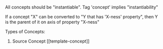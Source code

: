 All concepts should be "instantiable". Tag 'concept' implies "instantiability"

If a concept "X" can be converted to "Y that has 'X-ness' property", then Y is the parent of it on axis of property "X-ness"


Types of Concepts:
1. Source Concept
[[template-concept]]
